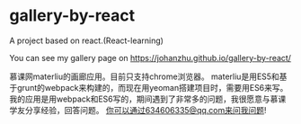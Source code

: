 # gallery-by-react
A project based on react.(React-learning)


You can see my gallery page on  https://johanzhu.github.io/gallery-by-react/


慕课网materliu的画廊应用。目前只支持chrome浏览器。
materliu是用ES5和基于grunt的webpack来构建的，而现在用yeoman搭建项目时，需要用ES6来写。
我的应用是用webpack和ES6写的，期间遇到了非常多的问题，我很愿意与慕课学友分享经验，回答问题。
你可以通过634606335@qq.com来问我问题!

